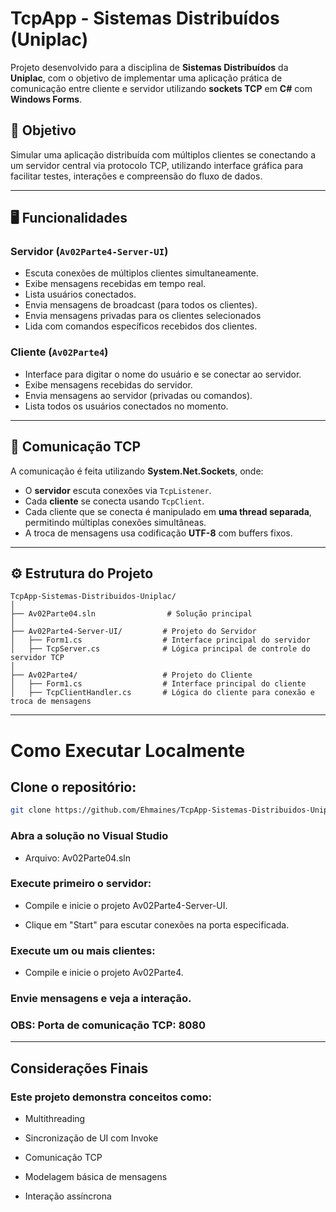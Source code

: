 # TcpApp - Sistemas Distribuídos (Uniplac)

Projeto desenvolvido para a disciplina de **Sistemas Distribuídos** da **Uniplac**, com o objetivo de implementar uma aplicação prática de comunicação entre cliente e servidor utilizando **sockets TCP** em **C#** com **Windows Forms**.

## 🎯 Objetivo

Simular uma aplicação distribuída com múltiplos clientes se conectando a um servidor central via protocolo TCP, utilizando interface gráfica para facilitar testes, interações e compreensão do fluxo de dados.

---

## 🖥️ Funcionalidades

### Servidor (`Av02Parte4-Server-UI`)
- Escuta conexões de múltiplos clientes simultaneamente.
- Exibe mensagens recebidas em tempo real.
- Lista usuários conectados.
- Envia mensagens de broadcast (para todos os clientes).
- Envia mensagens privadas para os clientes selecionados
- Lida com comandos específicos recebidos dos clientes.

### Cliente (`Av02Parte4`)
- Interface para digitar o nome do usuário e se conectar ao servidor.
- Exibe mensagens recebidas do servidor.
- Envia mensagens ao servidor (privadas ou comandos).
- Lista todos os usuários conectados no momento.

---

## 🔌 Comunicação TCP

A comunicação é feita utilizando **System.Net.Sockets**, onde:

- O **servidor** escuta conexões via `TcpListener`.
- Cada **cliente** se conecta usando `TcpClient`.
- Cada cliente que se conecta é manipulado em **uma thread separada**, permitindo múltiplas conexões simultâneas.
- A troca de mensagens usa codificação **UTF-8** com buffers fixos.

---

## ⚙️ Estrutura do Projeto

```plaintext
TcpApp-Sistemas-Distribuidos-Uniplac/
│
├── Av02Parte04.sln                # Solução principal
│
├── Av02Parte4-Server-UI/         # Projeto do Servidor
│   ├── Form1.cs                  # Interface principal do servidor
│   ├── TcpServer.cs              # Lógica principal de controle do servidor TCP
│
├── Av02Parte4/                   # Projeto do Cliente
│   ├── Form1.cs                  # Interface principal do cliente
│   ├── TcpClientHandler.cs       # Lógica do cliente para conexão e troca de mensagens
```
---
# Como Executar Localmente

## Clone o repositório:

```bash
git clone https://github.com/Ehmaines/TcpApp-Sistemas-Distribuidos-Uniplac.git
```

### Abra a solução no Visual Studio
- Arquivo: Av02Parte04.sln

### Execute primeiro o servidor:

- Compile e inicie o projeto Av02Parte4-Server-UI.

- Clique em "Start" para escutar conexões na porta especificada.

### Execute um ou mais clientes:

- Compile e inicie o projeto Av02Parte4.

### Envie mensagens e veja a interação.
### OBS: Porta de comunicação TCP: 8080
---
## Considerações Finais

### Este projeto demonstra conceitos como:

- Multithreading

- Sincronização de UI com Invoke

- Comunicação TCP

- Modelagem básica de mensagens

- Interação assíncrona


